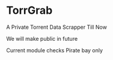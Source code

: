 # TorrGrab
A Private Torrent Data Scrapper Till Now

We will make public in future

Current module checks Pirate bay only

